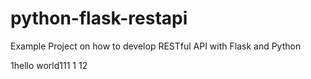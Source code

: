 # python-flask-restapi
Example Project on how to develop RESTful API with Flask and Python

1hello world111
1
12
